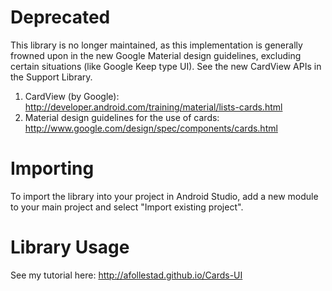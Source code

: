 # Deprecated

This library is no longer maintained, as this implementation is generally frowned upon in the new Google Material design guidelines, excluding certain situations (like Google Keep type UI). See the new CardView APIs in the Support Library.

1. CardView (by Google): http://developer.android.com/training/material/lists-cards.html 
2. Material design guidelines for the use of cards: http://www.google.com/design/spec/components/cards.html

# Importing

To import the library into your project in Android Studio, add a new module to your main project and select "Import existing project".

# Library Usage

See my tutorial here: http://afollestad.github.io/Cards-UI
